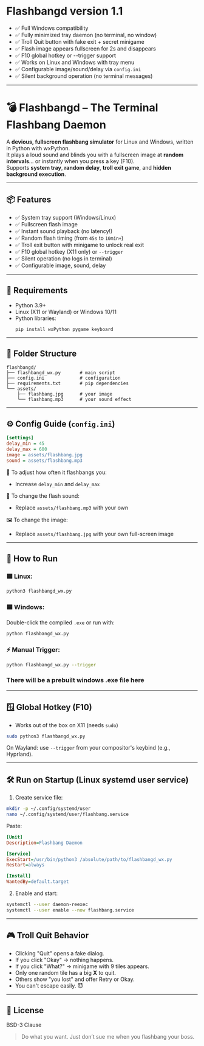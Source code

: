 # Flashbangd version 1.1

- ✅ Full Windows compatibility
- ✅ Fully minimized tray daemon (no terminal, no window)
- ✅ Troll Quit button with fake exit + secret minigame
- ✅ Flash image appears fullscreen for 2s and disappears
- ✅ F10 global hotkey or --trigger support
- ✅ Works on Linux and Windows with tray menu
- ✅ Configurable image/sound/delay via `config.ini`
- ✅ Silent background operation (no terminal messages)

---

# 💣 Flashbangd – The Terminal Flashbang Daemon

A **devious, fullscreen flashbang simulator** for Linux and Windows, written in Python with wxPython.  
It plays a loud sound and blinds you with a fullscreen image at **random intervals**… or instantly when you press a key (F10).  
Supports **system tray**, **random delay**, **troll exit game**, and **hidden background execution**.

---

## 📦 Features

- ✅ System tray support (Windows/Linux)
- ✅ Fullscreen flash image
- ✅ Instant sound playback (no latency!)
- ✅ Random flash timing (from `45s` to `10min+`)
- ✅ Troll exit button with minigame to unlock real exit
- ✅ F10 global hotkey (X11 only) or `--trigger`
- ✅ Silent operation (no logs in terminal)
- ✅ Configurable image, sound, delay

---

## 🧰 Requirements

- Python 3.9+
- Linux (X11 or Wayland) or Windows 10/11
- Python libraries:
  ```
  pip install wxPython pygame keyboard
  ```

---

## 📁 Folder Structure

```
flashbangd/
├── flashbangd_wx.py       # main script
├── config.ini             # configuration
├── requirements.txt       # pip dependencies
└── assets/
    ├── flashbang.jpg      # your image
    └── flashbang.mp3      # your sound effect
```

---

## ⚙️ Config Guide (`config.ini`)

```ini
[settings]
delay_min = 45
delay_max = 600
image = assets/flashbang.jpg
sound = assets/flashbang.mp3
```

🧠 To adjust how often it flashbangs you:  
- Increase `delay_min` and `delay_max`

🎵 To change the flash sound:  
- Replace `assets/flashbang.mp3` with your own

🖼 To change the image:  
- Replace `assets/flashbang.jpg` with your own full-screen image

---

## 🧪 How to Run

### 🟪 Linux:
```bash
python3 flashbangd_wx.py
```

### 🟦 Windows:
Double-click the compiled `.exe` or run with:

```bash
python flashbangd_wx.py
```

### ⚡ Manual Trigger:
```bash
python flashbangd_wx.py --trigger
```

### There will be a prebuilt windows .exe file here

---

## 🪟 Global Hotkey (F10)

- Works out of the box on X11 (needs `sudo`)
```bash
sudo python3 flashbangd_wx.py
```

On Wayland: use `--trigger` from your compositor's keybind (e.g., Hyprland).

---

## 🛠 Run on Startup (Linux systemd user service)

1. Create service file:

```bash
mkdir -p ~/.config/systemd/user
nano ~/.config/systemd/user/flashbang.service
```

Paste:

```ini
[Unit]
Description=Flashbang Daemon

[Service]
ExecStart=/usr/bin/python3 /absolute/path/to/flashbangd_wx.py
Restart=always

[Install]
WantedBy=default.target
```

2. Enable and start:

```bash
systemctl --user daemon-reexec
systemctl --user enable --now flashbang.service
```

---

## 🎮 Troll Quit Behavior

- Clicking "Quit" opens a fake dialog.
- If you click "Okay" → nothing happens.
- If you click "What?" → minigame with 9 tiles appears.
- Only one random tile has a big **X** to quit.
- Others show "you lost" and offer Retry or Okay.
- You can't escape easily. 😈

---

## 📜 License

BSD-3 Clause

> Do what you want. Just don’t sue me when you flashbang your boss.